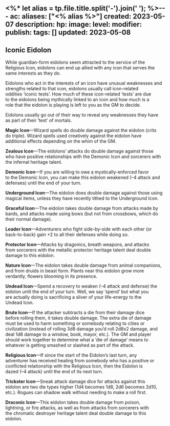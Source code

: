 <%* let alias = tp.file.title.split('-').join(' '); %>---
ac: 
aliases: ["<% alias %>"]
created: 2023-05-07
description: 
hp: 
image: 
level: 
modifier: 
publish: 
tags: []
updated: 2023-05-08
---

## Iconic Eidolon

While guardian-form eidolons seem attracted to the service of the  
Religious Icon, eidolons can end up allied with any icon that serves the  
same interests as they do.

Eidolons who act in the interests of an icon have unusual weaknesses and  
strengths related to that icon, eidolons usually call icon-related  
oddities ‘iconic tests’. How much of these icon-related ‘tests’ are due  
to the eidolons being mythically linked to an icon and how much is a  
role that the eidolon is playing is left to you as the GM to decide.

Eidolons usually go out of their way to reveal any weaknesses they have  
as part of their ‘test’ of mortals.

**Magic Icon**—Wizard spells do double damage against the eidolon (crits  
do triple). Wizard spells used creatively against the eidolon have  
additional effects depending on the whim of the GM.

**Zealous Icon**—The eidolons’ attacks do double damage against those  
who have positive relationships with the Demonic Icon and sorcerers with  
the infernal heritage talent.

**Demonic Icon**—If you are willing to owe a mystically-enforced favor  
to the Demonic Icon, you can make this eidolon weakened (–4 attack and  
defenses) until the end of your turn.

**Underground Icon**—The eidolon does double damage against those using  
magical items, unless they have recently tithed to the Underground Icon.

**Graceful Icon**—The eidolon takes double damage from attacks made by  
bards, and attacks made using bows (but not from crossbows, which do  
their normal damage).

**Leader Icon**—Adventurers who fight side-by-side with each other (or  
back-to-back) gain +2 to all their defenses while doing so.

**Protector Icon**—Attacks by dragonics, breath weapons, and attacks  
from sorcerers with the metallic protector heritage talent deal double  
damage to this eidolon.

**Nature Icon**—The eidolon takes double damage from animal companions,  
and from druids in beast form. Plants near this eidolon grow more  
verdantly, flowers blooming in its presence.

**Undead Icon**—Spend a recovery to weaken (–4 attack and defense) the  
eidolon until the end of your turn. Well, we say ‘spend’ but what you  
are actually doing is sacrificing a sliver of your life-energy to the  
Undead Icon.

**Brute Icon**—If the attacker subtracts a die from their damage dice  
before rolling them, it takes double damage. The extra die of damage  
must be used to harm something or somebody relating to cities or  
civilization (instead of rolling 3d8 damage you’d roll 2d8x2 damage, and  
deal 1d8 damage to a window, book, mayor, etc.). The GM and player  
should work together to determine what a ‘die of damage’ means to  
whatever is getting smashed or slashed as part of the attack.

**Religious Icon**—If since the start of the Eidolon’s last turn, any  
adventurer has received healing from somebody who has a positive or  
conflicted relationship with the Religious Icon, then the Eidolon is  
dazed (–4 attack) until the end of its next turn.

**Trickster Icon**—Sneak attack damage dice for attacks against this  
eidolon are two die types higher (1d4 becomes 1d8, 2d6 becomes 2d10,  
etc.). Rogues can shadow walk without needing to make a roll first.

**Draconic Icon**—This eidolon takes double damage from poison,  
lightning, or fire attacks, as well as from attacks from sorcerers with  
the chromatic destroyer heritage talent deal double damage to this  
eidolon.
